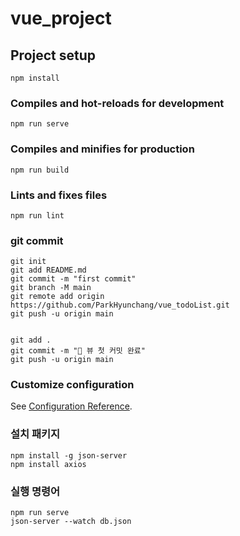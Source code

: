 # vue_project

## Project setup
```
npm install
```

### Compiles and hot-reloads for development
```
npm run serve
```

### Compiles and minifies for production
```
npm run build
```

### Lints and fixes files
```
npm run lint
```

### git commit
```
git init
git add README.md
git commit -m "first commit"
git branch -M main
git remote add origin https://github.com/ParkHyunchang/vue_todoList.git
git push -u origin main


git add .
git commit -m "😤 뷰 첫 커밋 완료"
git push -u origin main
```

### Customize configuration
See [Configuration Reference](https://cli.vuejs.org/config/).

### 설치 패키지
```
npm install -g json-server
npm install axios
```

### 실행 명령어
```
npm run serve
json-server --watch db.json
```

